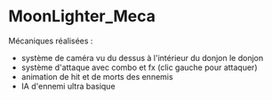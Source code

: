 # MoonLighter_Meca

Mécaniques réalisées : 
- système de caméra vu du dessus à l'intérieur du donjon le donjon
- système d'attaque avec combo et fx (clic gauche pour attaquer)
- animation de hit et de morts des ennemis
- IA d'ennemi ultra basique
